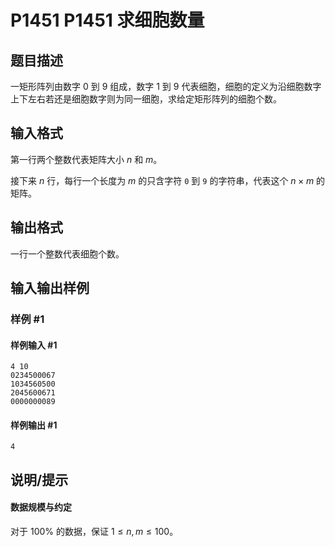 # P1451 P1451 求细胞数量

## 题目描述

一矩形阵列由数字 $0$ 到 $9$ 组成，数字 $1$ 到 $9$ 代表细胞，细胞的定义为沿细胞数字上下左右若还是细胞数字则为同一细胞，求给定矩形阵列的细胞个数。

## 输入格式

第一行两个整数代表矩阵大小 $n$ 和 $m$。

接下来 $n$ 行，每行一个长度为 $m$ 的只含字符 `0` 到 `9` 的字符串，代表这个 $n \times m$ 的矩阵。


## 输出格式

一行一个整数代表细胞个数。

## 输入输出样例

### 样例 #1

#### 样例输入 #1

```
4 10
0234500067
1034560500
2045600671
0000000089
```

#### 样例输出 #1

```
4
```

## 说明/提示

#### 数据规模与约定

对于 $100\%$ 的数据，保证 $1 \le n,m \le 100$。
